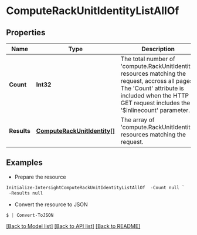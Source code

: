 # ComputeRackUnitIdentityListAllOf
## Properties

Name | Type | Description | Notes
------------ | ------------- | ------------- | -------------
**Count** | **Int32** | The total number of &#39;compute.RackUnitIdentity&#39; resources matching the request, accross all pages. The &#39;Count&#39; attribute is included when the HTTP GET request includes the &#39;$inlinecount&#39; parameter. | [optional] 
**Results** | [**ComputeRackUnitIdentity[]**](ComputeRackUnitIdentity.md) | The array of &#39;compute.RackUnitIdentity&#39; resources matching the request. | [optional] 

## Examples

- Prepare the resource
```powershell
Initialize-IntersightComputeRackUnitIdentityListAllOf  -Count null `
 -Results null
```

- Convert the resource to JSON
```powershell
$ | Convert-ToJSON
```

[[Back to Model list]](../README.md#documentation-for-models) [[Back to API list]](../README.md#documentation-for-api-endpoints) [[Back to README]](../README.md)

